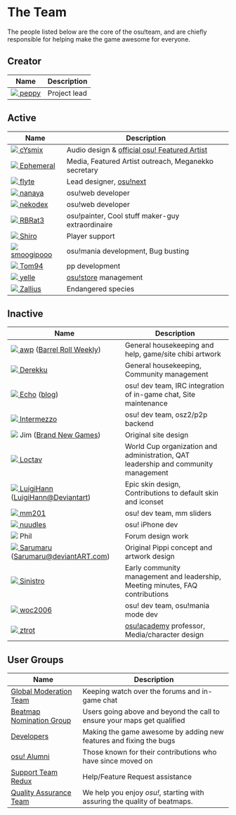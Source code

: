 The Team
========

The people listed below are the core of the osu!team, and are chiefly responsible for helping make the game awesome for everyone.

Creator
-------

| Name | Description |
| ---- | ----------- |
| [![][flag_AU] peppy](https://osu.ppy.sh/u/2) | Project lead |

Active
------

| Name | Description |
| ---- | ----------- |
| [![][flag_NO] cYsmix](https://osu.ppy.sh/u/272870) | Audio design & [official osu! Featured Artist](https://osu.ppy.sh/beatmaps/artists/2) |
| [![][flag_AU] Ephemeral](https://osu.ppy.sh/u/102335) | Media, Featured Artist outreach, Meganekko secretary |
| [![][flag_JP] flyte](https://osu.ppy.sh/u/3103765) | Lead designer, [osu!next](https://next.ppy.sh/) |
| [![][flag_JP] nanaya](https://osu.ppy.sh/u/2387883) | osu!web developer |
| [![][flag_AU] nekodex](https://osu.ppy.sh/u/102) | osu!web developer |
| [![][flag_US] RBRat3](https://osu.ppy.sh/u/307202) | osu!painter, Cool stuff maker-guy extraordinaire |
| [![][flag_FR] Shiro](https://osu.ppy.sh/u/113005) | Player support |
| [![][flag_AU] smoogipooo](https://osu.ppy.sh/u/1040328) | osu!mania development, Bug busting |
| [![][flag_DE] Tom94](https://osu.ppy.sh/u/1857058) | pp development |
| [![][flag_JP] yelle](https://osu.ppy.sh/u/4916903) | [osu!store](https://osu.ppy.sh/store/listing) management |
| [![][flag_AU] Zallius](https://osu.ppy.sh/u/55) | Endangered species |

Inactive
--------

| Name | Description |
| ---- | ----------- |
| [![][flag_US] awp](https://osu.ppy.sh/u/2650) ([Barrel Roll Weekly](http://brw.twinkfish.com/)) | General housekeeping and help, game/site chibi artwork |
| [![][flag_US] Derekku](https://osu.ppy.sh/u/91341) | General housekeeping, Community management |
| [![][flag_NZ] Echo](https://osu.ppy.sh/u/431) ([blog](http://blog.echo.sh/)) | osu! dev team, IRC integration of in-game chat, Site maintenance |
| [![][flag_NL] Intermezzo](https://osu.ppy.sh/u/136842) | osu! dev team, osz2/p2p backend |
| ![][flag_US] Jim ([Brand New Games](http://www.bravegamer.com/)) |  Original site design |
| [![][flag_DE] Loctav](https://osu.ppy.sh/u/71366) | World Cup organization and administration, QAT leadership and community management |
| [![][flag_US] LuigiHann](https://osu.ppy.sh/u/1079) ([LuigiHann@Deviantart](https://luigihann.deviantart.com/)) | Epic skin design, Contributions to default skin and iconset |
| [![][flag_US] mm201](https://osu.ppy.sh/u/30655) | osu! dev team, mm sliders |
| [![][flag_US] nuudles](https://osu.ppy.sh/u/21312) | osu! iPhone dev |
| ![][flag_US] Phil | Forum design work |
| [![][flag_US] Sarumaru](https://osu.ppy.sh/u/9427)  ([Sarumaru@deviantART.com](https://sarumaru.deviantart.com/)) | Original Pippi concept and artwork design |
| [![][flag_GR] Sinistro](https://osu.ppy.sh/u/5530) | Early community management and leadership, Meeting minutes, FAQ contributions |
| [![][flag_CN] woc2006](https://osu.ppy.sh/u/1105845) | osu! dev team, osu!mania mode dev |
| [![][flag_US] ztrot](https://osu.ppy.sh/u/6347) | [osu!academy](/wiki/Announcements/osu!academy) professor, Media/character design |

User Groups
----------------------

| Name | Description |
| ---- | ----------- |
| [Global Moderation Team](/wiki/People/Global_Moderation_Team) | Keeping watch over the forums and in-game chat |
| [Beatmap Nomination Group](/wiki/People/Beatmap_Nomination_Group) | Users going above and beyond the call to ensure your maps get qualified |
| [Developers](https://osu.ppy.sh/g/11) | Making the game awesome by adding new features and fixing the bugs |
| [osu! Alumni](/wiki/People/osu!_Alumni) | Those known for their contributions who have since moved on |
| [Support Team Redux](/wiki/People/Support_Team) | Help/Feature Request assistance |
| [Quality Assurance Team](/wiki/People/Quality_Assurance_Team) | We help you enjoy *osu!*, starting with assuring the quality of beatmaps. |

[flag_AU]: /wiki/shared/flag/AU.gif
[flag_DE]: /wiki/shared/flag/DE.gif
[flag_FR]: /wiki/shared/flag/FR.gif
[flag_NZ]: /wiki/shared/flag/NZ.gif
[flag_NL]: /wiki/shared/flag/NL.gif
[flag_US]: /wiki/shared/flag/US.gif
[flag_NO]: /wiki/shared/flag/NO.gif
[flag_CN]: /wiki/shared/flag/CN.gif
[flag_GR]: /wiki/shared/flag/GR.gif
[flag_JP]: /wiki/shared/flag/JP.gif